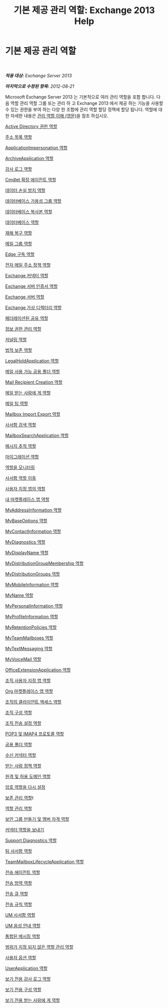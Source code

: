 ﻿---
title: '기본 제공 관리 역할: Exchange 2013 Help'
TOCTitle: 기본 제공 관리 역할
ms:assetid: 023f379a-40f6-43ef-b388-979f6dd85ec5
ms:mtpsurl: https://technet.microsoft.com/ko-kr/library/Dd638077(v=EXCHG.150)
ms:contentKeyID: 50482395
ms.date: 05/22/2018
mtps_version: v=EXCHG.150
ms.translationtype: MT
---

# 기본 제공 관리 역할

 

_**적용 대상:** Exchange Server 2013_

_**마지막으로 수정된 항목:** 2012-08-21_

Microsoft Exchange Server 2013 는 기본적으로 여러 관리 역할을 포함 합니다. 다음 역할 관리 역할 그룹 또는 관리 하 고 Exchange 2013 에서 제공 하는 기능을 사용할 수 있는 권한을 부여 하는 다양 한 조합에 관리 역할 할당 정책에 할당 됩니다. 역할에 대 한 자세한 내용은 [관리 역할 이해 (영문)](understanding-management-roles-exchange-2013-help.md)을 참조 하십시오.

[Active Directory 권한 역할](active-directory-permissions-role-exchange-2013-help.md)

[주소 목록 역할](address-lists-role-exchange-2013-help.md)

[ApplicationImpersonation 역할](applicationimpersonation-role-exchange-2013-help.md)

[ArchiveApplication 역할](archiveapplication-role-exchange-2013-help.md)

[감사 로그 역할](audit-logs-role-exchange-2013-help.md)

[Cmdlet 확장 에이전트 역할](cmdlet-extension-agents-role-exchange-2013-help.md)

[데이터 손실 방지 역할](data-loss-prevention-role-exchange-2013-help.md)

[데이터베이스 가용성 그룹 역할](database-availability-groups-role-exchange-2013-help.md)

[데이터베이스 복사본 역할](database-copies-role-exchange-2013-help.md)

[데이터베이스 역할](databases-role-exchange-2013-help.md)

[재해 복구 역할](disaster-recovery-role-exchange-2013-help.md)

[메일 그룹 역할](distribution-groups-role-exchange-2013-help.md)

[Edge 구독 역할](edge-subscriptions-role-exchange-2013-help.md)

[전자 메일 주소 정책 역할](e-mail-address-policies-role-exchange-2013-help.md)

[Exchange 커넥터 역할](exchange-connectors-role-exchange-2013-help.md)

[Exchange 서버 인증서 역할](exchange-server-certificates-role-exchange-2013-help.md)

[Exchange 서버 역할](exchange-servers-role-exchange-2013-help.md)

[Exchange 가상 디렉터리 역할](exchange-virtual-directories-role-exchange-2013-help.md)

[페더레이션된 공유 역할](federated-sharing-role-exchange-2013-help.md)

[정보 권한 관리 역할](information-rights-management-role-exchange-2013-help.md)

[저널링 역할](journaling-role-exchange-2013-help.md)

[법적 보존 역할](legal-hold-role-exchange-2013-help.md)

[LegalHoldApplication 역할](legalholdapplication-role-exchange-2013-help.md)

[메일 사용 가능 공용 폴더 역할](mail-enabled-public-folders-role-exchange-2013-help.md)

[Mail Recipient Creation 역할](mail-recipient-creation-role-exchange-2013-help.md)

[메일 받는 사람에 게 역할](mail-recipients-role-exchange-2013-help.md)

[메일 팁 역할](mail-tips-role-exchange-2013-help.md)

[Mailbox Import Export 역할](mailbox-import-export-role-exchange-2013-help.md)

[사서함 검색 역할](mailbox-search-role-exchange-2013-help.md)

[MailboxSearchApplication 역할](mailboxsearchapplication-role-exchange-2013-help.md)

[메시지 추적 역할](message-tracking-role-exchange-2013-help.md)

[마이그레이션 역할](migration-role-exchange-2013-help.md)

[역할을 모니터링](monitoring-role-exchange-2013-help.md)

[사서함 역할 이동](move-mailboxes-role-exchange-2013-help.md)

[사용자 지정 앱의 역할](my-custom-apps-role-exchange-2013-help.md)

[내 마켓플레이스 앱 역할](my-marketplace-apps-role-exchange-2013-help.md)

[MyAddressInformation 역할](myaddressinformation-role-exchange-2013-help.md)

[MyBaseOptions 역할](mybaseoptions-role-exchange-2013-help.md)

[MyContactInformation 역할](mycontactinformation-role-exchange-2013-help.md)

[MyDiagnostics 역할](mydiagnostics-role-exchange-2013-help.md)

[MyDisplayName 역할](mydisplayname-role-exchange-2013-help.md)

[MyDistributionGroupMembership 역할](mydistributiongroupmembership-role-exchange-2013-help.md)

[MyDistributionGroups 역할](mydistributiongroups-role-exchange-2013-help.md)

[MyMobileInformation 역할](mymobileinformation-role-exchange-2013-help.md)

[MyName 역할](myname-role-exchange-2013-help.md)

[MyPersonalInformation 역할](mypersonalinformation-role-exchange-2013-help.md)

[MyProfileInformation 역할](myprofileinformation-role-exchange-2013-help.md)

[MyRetentionPolicies 역할](myretentionpolicies-role-exchange-2013-help.md)

[MyTeamMailboxes 역할](myteammailboxes-role-exchange-2013-help.md)

[MyTextMessaging 역할](mytextmessaging-role-exchange-2013-help.md)

[MyVoiceMail 역할](myvoicemail-role-exchange-2013-help.md)

[OfficeExtensionApplication 역할](officeextensionapplication-role-exchange-2013-help.md)

[조직 사용자 지정 앱 역할](org-custom-apps-role-exchange-2013-help.md)

[Org 마켓플레이스 앱 역할](org-marketplace-apps-role-exchange-2013-help.md)

[조직의 클라이언트 액세스 역할](organization-client-access-role-exchange-2013-help.md)

[조직 구성 역할](organization-configuration-role-exchange-2013-help.md)

[조직 전송 설정 역할](organization-transport-settings-role-exchange-2013-help.md)

[POP3 및 IMAP4 프로토콜 역할](pop3-and-imap4-protocols-role-exchange-2013-help.md)

[공용 폴더 역할](public-folders-role-exchange-2013-help.md)

[수신 커넥터 역할](receive-connectors-role-exchange-2013-help.md)

[받는 사람 정책 역할](recipient-policies-role-exchange-2013-help.md)

[원격 및 허용 도메인 역할](remote-and-accepted-domains-role-exchange-2013-help.md)

[암호 역할을 다시 설정](reset-password-role-exchange-2013-help.md)

[보존 관리 역할](retention-management-role-exchange-2013-help.md)t

[역할 관리 역할](role-management-role-exchange-2013-help.md)

[보안 그룹 만들기 및 멤버 자격 역할](security-group-creation-and-membership-role-exchange-2013-help.md)

[커넥터 역할을 보내기](send-connectors-role-exchange-2013-help.md)

[Support Diagnostics 역할](support-diagnostics-role-exchange-2013-help.md)

[팀 사서함 역할](team-mailboxes-role-exchange-2013-help.md)

[TeamMailboxLifecycleApplication 역할](teammailboxlifecycleapplication-role-exchange-2013-help.md)

[전송 에이전트 역할](transport-agents-role-exchange-2013-help.md)

[전송 방역 역할](transport-hygiene-role-exchange-2013-help.md)

[전송 큐 역할](transport-queues-role-exchange-2013-help.md)

[전송 규칙 역할](transport-rules-role-exchange-2013-help.md)

[UM 사서함 역할](um-mailboxes-role-exchange-2013-help.md)

[UM 음성 안내 역할](um-prompts-role-exchange-2013-help.md)

[통합된 메시징 역할](unified-messaging-role-exchange-2013-help.md)

[범위가 지정 되지 않은 역할 관리 역할](unscoped-role-management-role-exchange-2013-help.md)

[사용자 옵션 역할](user-options-role-exchange-2013-help.md)

[UserApplication 역할](userapplication-role-exchange-2013-help.md)

[보기 전용 감사 로그 역할](view-only-audit-logs-role-exchange-2013-help.md)

[보기 전용 구성 역할](view-only-configuration-role-exchange-2013-help.md)

[보기 전용 받는 사람에 게 역할](view-only-recipients-role-exchange-2013-help.md)

